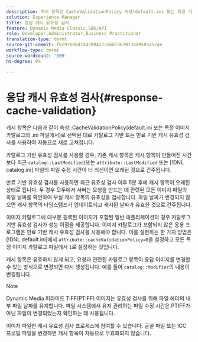 ```yaml
---
description: 캐시 항목은 CacheValidationPolicy 속성(default.ini 또는 특정 이미지 카탈로그의 .ini 파일에서)으로 선택한 대로 카탈로그 기반 또는 만료 기반 캐시 유효성 검사를 사용하여 자동으로 새로 고쳐집니다.
solution: Experience Manager
title: 응답 캐시 유효성 검사
feature: Dynamic Media Classic,SDK/API
role: Developer,Administrator,Business Practitioner
translation-type: tm+mt
source-git-commit: f6c97606d7a4209427316d7367013ad9585a5cae
workflow-type: tm+mt
source-wordcount: '309'
ht-degree: 0%

---
```



# 응답 캐시 유효성 검사{#response-cache-validation}

캐시 항목은 다음과 같이 속성::CacheValidationPolicy(default.ini 또는 특정 이미지 카탈로그의 .ini 파일에서)로 선택된 대로 카탈로그 기반 또는 만료 기반 캐시 유효성 검사를 사용하여 자동으로 새로 고쳐집니다.

카탈로그 기반 유효성 검사를 사용할 경우, 기존 캐시 항목은 캐시 항목이 만들어진 시간보다 최근 `catalog::LastModified`(또는 `attribute::LastModified` 또는 [!DNL catalog.ini] 파일의 파일 수정 시간이 더 최신이면 오래된 것으로 간주됩니다.

만료 기반 유효성 검사를 사용하면 최근 유효성 검사 이후 5분 후에 캐시 항목이 오래된 상태로 됩니다. 두 경우 모두에서 서버는 요청을 만드는 데 관련된 모든 이미지 파일의 파일 날짜를 확인하여 부실 캐시 항목의 유효성을 검사합니다. 파일 날짜가 변경되지 않으면 캐시 항목의 타임스탬프가 업데이트되고 캐시된 날짜가 유효한 것으로 간주됩니다.

이미지 카탈로그에 대부분 등록된 이미지가 포함된 일반 애플리케이션의 경우 카탈로그 기반 유효성 검사가 성능 이점을 제공합니다. 이미지 카탈로그가 포함되지 않은 응용 프로그램은 만료 기반 캐시 유효성 검사를 사용해야 합니다. 이를 실현하는 한 가지 방법은 [!DNL default.ini]에서 `attribute::cacheValidationPolicy=0`을 설정하고 모든 특정 이미지 카탈로그 파일에서 `1`로 설정하는 것입니다.

캐시 항목은 유효하지 않게 되고, 요청과 관련된 카탈로그 항목이 응답 이미지를 변경할 수 있는 방식으로 변경되면 다시 생성됩니다. 예를 들어 `catalog::Modifier`의 내용이 변경됩니다.

>[!NOTE]
>
>Dynamic Media 피라미드 TIFF(PTIFF) 이미지는 유효성 검사를 위해 파일 헤더의 내부 파일 날짜를 유지합니다. 파일 시스템에서 유지 관리하는 파일 수정 시간은 PTIFF가 아닌 파일이 변경되었는지 확인하는 데 사용됩니다.

이미지 파일만 캐시 유효성 검사 프로세스에 참여할 수 있습니다. 글꼴 파일 또는 ICC 프로필 파일을 변경하면 캐시 항목이 자동으로 무효화되지 않습니다.
